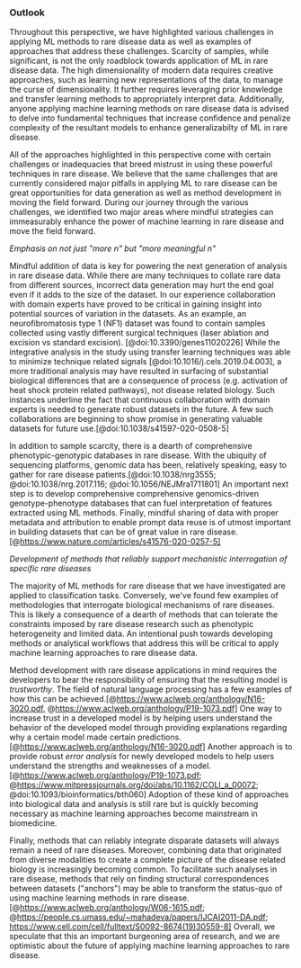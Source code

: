 ### Outlook

Throughout this perspective, we have highlighted various challenges in applying ML methods to rare disease data as well as examples of approaches that address these challenges.
Scarcity of samples, while significant, is not the only roadblock towards application of ML in rare disease data.
The high dimensionality of modern data requires creative approaches, such as learning new representations of the data, to manage the curse of dimensionality.
It further requires leveraging prior knowledge and transfer learning methods to appropriately interpret data. 
Additionally, anyone applying machine learning methods on rare disease data is advised to delve into fundamental techniques that increase confidence and penalize complexity of the resultant models to enhance generalizabilty of ML in rare disease.

All of the approaches highlighted in this perspective come with certain challenges or inadequacies that breed mistrust in using these powerful techniques in rare disease.
We believe that the same challenges that are currently considered major pitfalls in applying ML to rare disease can be great opportunities for data generation as well as method development in moving the field forward.
During our journey through the various challenges, we identified two major areas where mindful strategies can immeasurably enhance the power of machine learning in rare disease and move the field forward.

_Emphasis on not just "more n" but "more meaningful n"_

Mindful addition of data is key for powering the next generation of analysis in rare disease data.
While there are many techniques to collate rare data from different sources, incorrect data generation may hurt the end goal even if it adds to the size of the dataset.
In our experience collaboration with domain experts have proved to be critical in gaining insight into potential sources of variation in the datasets.
As an example, an neurofibromatosis type 1 (NF1) dataset was found to contain samples collected using vastly different surgical techniques (laser ablation and excision vs standard excision). [@doi:10.3390/genes11020226] 
While the integrative analysis in the study using transfer learning techniques was able to minimize technique related signals [@doi:10.1016/j.cels.2019.04.003], a more traditional analysis may have resulted in surfacing of substantial biological differences that are a consequence of process (e.g. activation of heat shock protein related pathways), not disease related biology. 
Such instances underline the fact that continuous collaboration with domain experts is needed to generate robust datasets in the future.
A few such collaborations are beginning to show promise in generating valuable datasets for future use.[@doi:10.1038/s41597-020-0508-5]


In addition to sample scarcity, there is a dearth of comprehensive phenotypic-genotypic databases in rare disease.
With the ubiquity of sequencing platforms, genomic data has been, relatively speaking, easy to gather for rare disease patients.[@doi:10.1038/nrg3555; @doi:10.1038/nrg.2017.116; @doi:10.1056/NEJMra1711801]
An important next step is to develop comprehensive comprehensive genomics-driven genotype-phenotype databases that can fuel interpretation of features extracted using ML methods.
Finally, mindful sharing of data with proper metadata and attribution to enable prompt data reuse is of utmost important in building datasets that can be of great value in rare disease. [@https://www.nature.com/articles/s41576-020-0257-5]


_Development of methods that reliably support mechanistic interrogation of specific rare diseases_

The majority of ML methods for rare disease that we have investigated are applied to classification tasks. 
Conversely, we've found few examples of methodologies that interrogate biological mechanisms of rare diseases. 
This is likely a consequence of a dearth of methods that can tolerate the constraints imposed by rare disease research such as phenotypic heterogeneity and limited data.
An intentional push towards developing methods or analytical workflows that address this will be critical to apply machine learning approaches to rare disease data.

Method development with rare disease applications in mind requires the developers to bear the responsibility of ensuring that the resulting model is _trustworthy_.
The field of natural language processing has a few examples of how this can be achieved.[@https://www.aclweb.org/anthology/N16-3020.pdf, @https://www.aclweb.org/anthology/P19-1073.pdf]
One way to increase trust in a developed model is by helping users understand the behavior of the developed model through providing explanations regarding why a certain model made certain predictions.[@https://www.aclweb.org/anthology/N16-3020.pdf]
Another approach is to provide robust _error analysis_ for newly developed models to help users understand the strengths and weaknesses of a model.[@https://www.aclweb.org/anthology/P19-1073.pdf; @https://www.mitpressjournals.org/doi/abs/10.1162/COLI_a_00072; @doi:10.1093/bioinformatics/bth060]
Adoption of these kind of approaches into biological data and analysis is still rare but is quickly becoming necessary as machine learning approaches become mainstream in biomedicine.

Finally, methods that can reliably integrate disparate datasets will always remain a need of rare diseases.
Moreover, combining data that originated from diverse modalities to create a complete picture of the disease related biology is increasingly becoming common.
To facilitate such analyses in rare disease, methods that rely on finding structural correspondences between datasets ("anchors") may be able to transform the status-quo of using machine learning methods in rare disease.[@https://www.aclweb.org/anthology/W06-1615.pdf; @https://people.cs.umass.edu/~mahadeva/papers/IJCAI2011-DA.pdf; https://www.cell.com/cell/fulltext/S0092-8674(19)30559-8]
Overall, we speculate that this an important burgeoning area of research, and we are optimistic about the future of applying machine learning approaches to rare disease.
